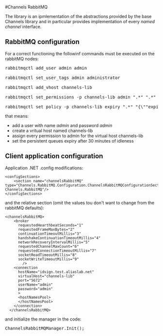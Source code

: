 #Channels RabbitMQ

The library is an ipmlementation of the abstractions provided by the base Channels library and in particular provides implementation of every _named channel_ interface.

## RabbitMQ configuration

For a correct functioning the followinf commands must be executed on the rabbitMQ nodes:

<pre>
rabbitmqctl add_user admin admin

rabbitmqctl set_user_tags admin administrator

rabbitmqctl add_vhost channels-lib

rabbitmqctl set_permissions -p channels-lib admin ".*" ".*" ".*"

rabbitmqctl set_policy -p channels-lib expiry ".*" "{\""expires"\":1800000}" --apply-to queues
</pre>

that means:

- add a user with name _admin_ and password _admin_
- create a vritual host named channels-lib
- assign every permission to admin for the virtual host channels-lib
- set the persistent queues expiry after 30 minutes of idleness

## Client application configuration

Application .NET .config modifications:

	<configSections>
	    <section name="channelsRabbitMQ" type="Channels.RabbitMQ.Configuration.ChannelsRabbitMQConfigurationSection, Channels.RabbitMQ"/>
	</configSections>

and the relative section (omit the values tou don't want to change from the rabbitMQ defaults):

	<channelsRabbitMQ>
	    <broker
	      requestedHearthbeatSeconds="1"
	      requestedFrameMaxBytes="2"
	      continuationTimeoutMillis="3"
	      handshakeContinuationTimeoutMillis="4"
	      networkRecoveryIntervalMillis="5"
	      requestedChannelMaxCount="6"
	      requestedConnectionTimeoutMillis="7"
	      socketReadTimeoutMillis="8"
	      socketWriteTimeoutMillis="9"
	        />
	    <connection
	      hostName="idsign.test.aliaslab.net"
	      virtualHost="channels-lib"
	      port="5672"
	      userName="admin"
	      password="admin"
	      >
	      <hostNamesPool>
	      </hostNamesPool>
	    </connection>
	  </channelsRabbitMQ>

and initialize the manager in the code:
<pre>
ChannelsRabbitMQManager.Init();
</pre>